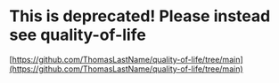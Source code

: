 # This is deprecated! Please instead see quality-of-life

[https://github.com/ThomasLastName/quality-of-life/tree/main](https://github.com/ThomasLastName/quality-of-life/tree/main)
